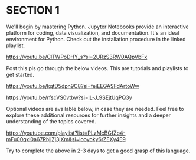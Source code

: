 # SECTION 1

We'll begin by mastering Python. Jupyter Notebooks provide an interactive platform for coding, data visualization, and documentation. It's an ideal environment for 
Python. Check out the installation procedure in the linked playlist.

https://youtu.be/ClTWPoDHY_s?si=2URzS3RW0AQpVbFx

Post this pls go through the below videos. This are tutorials and playlists to get started.

https://youtu.be/kqtD5dpn9C8?si=feiEEGASFdArtoWw

https://youtu.be/rfscVS0vtbw?si=lL-J_9SEjtUqPQ3y

Optional videos are available below, in case they are needed. Feel free to explore these additional resources for further insights and a deeper understanding of
the topics covered.

https://youtube.com/playlist?list=PLzMcBGfZo4-mFu00qxl0a67RhjjZj3jXm&si=looyoky6rZEXy4E9 

Try to complete the above in 2-3 days to get a good grasp of this language.
